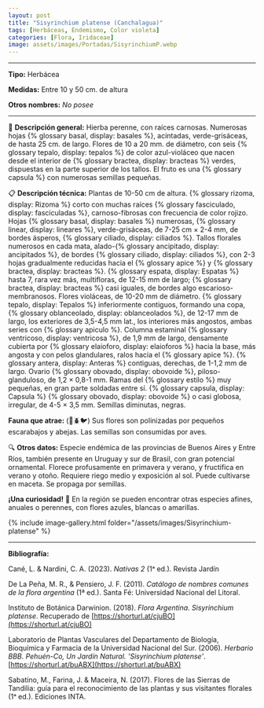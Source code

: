 ```yaml
---
layout: post
title: "Sisyrinchium platense (Canchalagua)"
tags: [Herbáceas, Endemismo, Color violeta]
categories: [Flora, Iridaceae]
image: assets/images/Portadas/SisyrinchiumP.webp
---
```


***

**Tipo:** Herbácea

**Medidas:** Entre 10 y 50 cm. de altura

**Otros nombres:** *No posee*

***

🌱 **Descripción general:** Hierba perenne, con raíces carnosas. Numerosas hojas {% glossary basal, display: basales %}, acintadas, verde-grisáceas, de hasta 25 cm. de largo. Flores de 10 a 20 mm. de diámetro, con seis {% glossary tepalo, display: tepalos %} de color azul-violáceo que nacen desde el interior de {% glossary bractea, display: bracteas %} verdes, dispuestas en la parte superior de los tallos. El fruto es una {% glossary capsula %} con numerosas semillas pequeñas.

📋 **Descripción técnica:** Plantas de 10-50 cm de altura. {% glossary rizoma, display: Rizoma %} corto con muchas raíces {% glossary fasciculado, display: fasciculadas %}, carnoso-fibrosas con frecuencia de color rojizo. Hojas {% glossary basal, display: basales %} numerosas, {% glossary linear, display: lineares %}, verde-grisáceas, de 7-25 cm × 2-4 mm, de bordes ásperos, {% glossary ciliado, display: ciliados %}. Tallos florales numerosos en cada mata, alado-{% glossary ancipitado, display: ancipitados %}, de bordes {% glossary ciliado, display: ciliados %}, con 2-3 hojas gradualmente reducidas hacia el {% glossary apice %} y {% glossary bractea, display: bracteas %}. {% glossary espata, display: Espatas %} hasta 7, rara vez más, multifloras, de 12-15 mm de largo; {% glossary bractea, display: bracteas %} casi iguales, de bordes algo escarioso-membranosos. Flores violáceas, de 10-20 mm de diámetro. {% glossary tepalo, display: Tepalos %} inferiormente contiguos, formando una copa, {% glossary oblanceolado, display: oblanceolados %}, de 12-17 mm de largo, los exteriores de 3,5-4,5 mm lat., los interiores más angostos, ambas series con {% glossary apiculo %}. Columna estaminal {% glossary ventricoso, display: ventricosa %}, de 1,9 mm de largo, densamente cubierta por {% glossary elaioforo, display: elaioforos %} hacia la base, más angosta y con pelos glandulares, ralos hacia el {% glossary apice %}. {% glossary antera, display: Anteras %} contiguas, derechas, de 1-1,2 mm de largo. Ovario {% glossary obovado, display: obovoide %}, piloso-glanduloso, de 1,2 × 0,8-1 mm. Ramas del {% glossary estilo %} muy pequeñas, en gran parte soldadas entre sí. {% glossary capsula, display: Capsula %} {% glossary obovado, display: obovoide %} o casi globosa, irregular, de 4-5 × 3,5 mm. Semillas diminutas, negras.

**Fauna que atrae:** (🐝🪲🐦) Sus flores son polinizadas por pequeños escarabajos y abejas. Las semillas son consumidas por aves.

🔍 **Otros datos:** Especie endémica de las provincias de Buenos Aires y Entre Ríos, también presente en Uruguay y sur de Brasil, con gran potencial ornamental. Florece profusamente en primavera y verano, y fructifica en verano y otoño. Requiere riego medio y exposición al sol. Puede cultivarse en maceta. Se propaga por semillas.

**¡Una curiosidad!** 👀 En la región se pueden encontrar otras especies afines, anuales o perennes, con flores azules, blancas o amarillas.

 {% include image-gallery.html folder="/assets/images/Sisyrinchium-platense" %}

***

**Bibliografía:**

Cané, L. & Nardini, C. A. (2023). *Nativas 2* (1ᵃ ed.). Revista Jardín

De La Peña, M. R., & Pensiero, J. F. (2011). *Catálogo de nombres comunes de la flora argentina* (1ª ed.). Santa Fé: Universidad Nacional del Litoral.

Instituto de Botánica Darwinion. (2018). *Flora Argentina. Sisyrinchium platense*. Recuperado de 
[https://shorturl.at/cjuBO](https://shorturl.at/cjuBO)

Laboratorio de Plantas Vasculares del Departamento de Biología, Bioquímica y Farmacia de la Universidad Nacional del Sur. (2006). *Herbario BBB. Pehuén-Co, Un Jardín Natural. 'Sisyrinchium platense'*. 
[https://shorturl.at/buABX](https://shorturl.at/buABX)

Sabatino, M., Farina, J. & Maceira, N. (2017). Flores de las Sierras de Tandilia: guía para el reconocimiento de las plantas y sus visitantes florales (1ᵃ ed.). Ediciones INTA.
